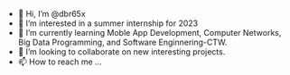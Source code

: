 - 👋 Hi, I’m @dbr65x
- 👀 I’m interested in a summer internship for 2023
- 🌱 I’m currently learning Moble App Development, Computer Networks, Big Data Programming, and Software Enginnering-CTW.
- 💞️ I’m looking to collaborate on new interesting projects.
- 📫 How to reach me ...

<!---
dbr65x/dbr65x is a ✨ special ✨ repository because its `README.md` (this file) appears on your GitHub profile.
You can click the Preview link to take a look at your changes.
--->
